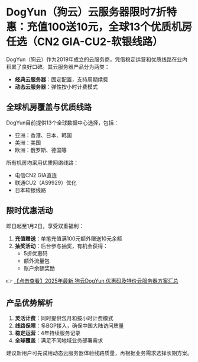 # DogYun（狗云）云服务器限时7折特惠：充值100送10元，全球13个优质机房任选（CN2 GIA-CU2-软银线路）

DogYun（狗云）作为2019年成立的云服务商，凭借稳定运营和优质线路在业内积累了良好口碑。其云服务器产品分为两类：

- **经典云服务器**：固定配置，支持周期续费
- **动态云服务器**：弹性按小时计费模式

## 全球机房覆盖与优质线路

DogYun目前提供13个全球数据中心选择，包括：
- 亚洲：香港、日本、韩国
- 美洲：美国
- 欧洲：俄罗斯、德国等

所有机房均采用优质网络线路：
- 电信CN2 GIA直连
- 联通CU2（AS9929）优化
- 日本软银线路

## 限时优惠活动

即日起至1月2日，享受双重福利：
1. **充值赠送**：单笔充值满100元额外赠送10元余额
2. **抽奖活动**：后台参与抽奖，有机会获得：
   - 5折优惠码
   - 额外流量包
   - 账户余额奖励

👉 [【点击查看】2025年最新 狗云DogYun 优惠码及特价云服务器方案汇总](https://bit.ly/DogYun)

## 产品优势解析

1. **灵活计费**：同时提供包月和按小时计费模式
2. **线路保障**：多BGP接入，确保中国大陆访问质量
3. **稳定运营**：4年持续服务记录
4. **全球覆盖**：满足不同地域业务部署需求

建议新用户可先试用动态云服务器体验线路质量，再根据业务需求选择长期方案。